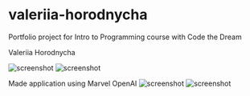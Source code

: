 # valeriia-horodnycha
Portfolio project for Intro to Programming course with Code the Dream

Valeriia Horodnycha

![screenshot](./pictures/main1%2022.03.41.png)
![screenshot](./pictures/main2%2022.03.41.png)


Made application using Marvel OpenAI 
![screenshot](./pages/openAPI/public/images/Marvel.png)
![screenshot](./pages/openAPI/public/images/Marvel_res.png)

